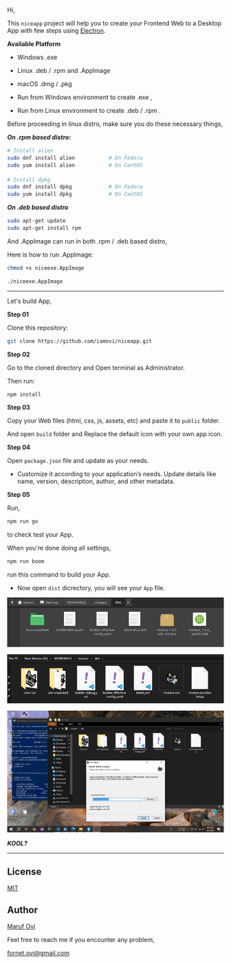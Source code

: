 Hi,

This `niceapp` project will help you to create your Frontend Web to a Desktop App with few steps using [Electron](https://www.electronjs.org/).

**Available Platform**

- Windows .exe
- Linux .deb / .rpm and .AppImage
- macOS .dmg / .pkg

- Run from Windows environment to create .exe ,

- Run from Linux environment to create .deb / .rpm .

Before proceeding in linux distro, make sure you do these necessary things,

***On .rpm based distro:***

```bash
# Install alien
sudo dnf install alien           # On Fedora
sudo yum install alien           # On CentOS

# Install dpkg
sudo dnf install dpkg            # On Fedora
sudo yum install dpkg            # On CentOS
```

***On .deb based distro***

```bash
sudo apt-get update
sudo apt-get install rpm
```

And .AppImage can run in both .rpm / .deb based distro,

Here is how to run .AppImage:

```bash
chmod +x niceexe.AppImage
```

```bash
./niceexe.AppImage
```

---

Let's build App,

**Step 01**

Clone this repository:

```bash
git clone https://github.com/iamovi/niceapp.git
```
**Step 02**

Go to the cloned directory and Open terminal as Administrator.

Then run:

```bash
npm install
```

**Step 03**

Copy your Web files (html, css, js, assets, etc) and paste it to `public` folder.

And open `build` folder and Replace the default icon with your own app icon.

**Step 04**

Open `package.json` file and update as your needs.

- Customize it according to your application’s needs. Update details like name, version, description, author, and other metadata.

**Step 05**

Run,

```bash
npm run go
```
to check test your App.

When you're done doing all settings,

```bash
npm run boom
```

run this command to build your App.

- Now open `dist` dicrectory, you will see your `App` file.

![dist_preview_linux](./dist_preview/linux.png)

![dist_preview_windows](./dist_preview/windows.png)

![dist_preview_windows_installation](./dist_preview/win_installation.png)

***KOOL?***

---

## License 

[MIT](LICENSE)

## Author

[Maruf Ovi](https://oviportfo.netlify.app/)

Feel free to reach me if you encounter any problem,

fornet.ovi@gmail.com